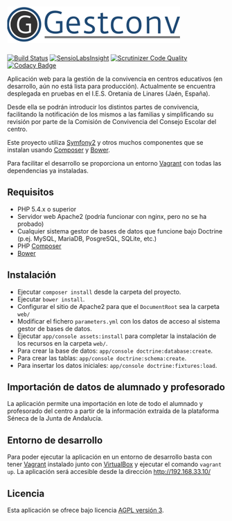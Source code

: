 # ![Gestconv](/src/AppBundle/Resources/public/images/titulo.png)
[![Build Status](https://travis-ci.org/iesoretania/gestconv.svg?branch=master)](https://travis-ci.org/iesoretania/gestconv) [![SensioLabsInsight](https://insight.sensiolabs.com/projects/4ed2d6a5-0669-46f0-aa87-b33d9c113bcd/mini.png)](https://insight.sensiolabs.com/projects/4ed2d6a5-0669-46f0-aa87-b33d9c113bcd) [![Scrutinizer Code Quality](https://scrutinizer-ci.com/g/iesoretania/gestconv/badges/quality-score.png?b=master)](https://scrutinizer-ci.com/g/iesoretania/gestconv/?branch=master)
[![Codacy Badge](https://www.codacy.com/project/badge/aeb2f9910f8e4120b76957664d86baa4)](https://www.codacy.com/public/lrlopez/gestconv)

Aplicación web para la gestión de la convivencia en centros educativos
(en desarrollo, aún no está lista para producción). Actualmente se encuentra desplegada en pruebas
en el I.E.S. Oretania de Linares (Jaén, España).

Desde ella se podrán introducir los distintos partes de convivencia, facilitando la notificación
de los mismos a las familias y simplificando su revisión por parte de la Comisión de Convivencia
del Consejo Escolar del centro.

Este proyecto utiliza [Symfony2] y otros muchos componentes que se instalan usando
[Composer] y [Bower].

Para facilitar el desarrollo se proporciona un entorno [Vagrant] con todas las dependencias ya
instaladas.

## Requisitos

- PHP 5.4.x o superior
- Servidor web Apache2 (podría funcionar con nginx, pero no se ha probado)
- Cualquier sistema gestor de bases de datos que funcione bajo Doctrine (p.ej. MySQL, MariaDB, PosgreSQL, SQLite, etc.)
- PHP [Composer]
- [Bower]

## Instalación

- Ejecutar `composer install` desde la carpeta del proyecto.
- Ejecutar `bower install`.
- Configurar el sitio de Apache2 para que el `DocumentRoot` sea la carpeta `web/`
- Modificar el fichero `parameters.yml` con los datos de acceso al sistema gestor de bases de datos.
- Ejecutar `app/console assets:install` para completar la instalación de los recursos en la carpeta `web/`.
- Para crear la base de datos: `app/console doctrine:database:create`.
- Para crear las tablas: `app/console doctrine:schema:create`.
- Para insertar los datos iniciales: `app/console doctrine:fixtures:load`.

## Importación de datos de alumnado y profesorado

La aplicación permite una importación en lote de todo el alumnado y profesorado del centro a partir de la
información extraída de la plataforma Séneca de la Junta de Andalucía.

## Entorno de desarrollo

Para poder ejecutar la aplicación en un entorno de desarrollo basta con tener [Vagrant] instalado junto con [VirtualBox]
y ejecutar el comando `vagrant up`. La aplicación será accesible desde la dirección http://192.168.33.10/

## Licencia
Esta aplicación se ofrece bajo licencia [AGPL versión 3].

[Vagrant]: https://www.vagrantup.com/
[VirtualBox]: https://www.virtualbox.org
[Symfony2]: http://symfony.com/
[Composer]: http://getcomposer.org
[AGPL versión 3]: http://www.gnu.org/licenses/agpl.html
[Bower]: http://bower.io/
